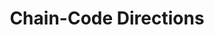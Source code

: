 ---
title: "Chain-Code Directions"

categories: ['']

tags: ['Chain', 'Code', 'Directions']

arwords: 'ترميزات اتجاهات السلسلة'

arexps: []

enwords: ['Chain-Code Directions']

enexps: []

arlexicons: 'ر'

enlexicons: 'C'

authors: ['Ruqayya Roshdy']

translators: ['']

citations: 'تطبيقات الذكاء الاصطناعي في خدمة اللغة العربية'

sources: 'مركز الملك عبدالله بن عبدالعزيز الدولي لخدمة اللغة العربية'

word: "true"

slug: ""
---